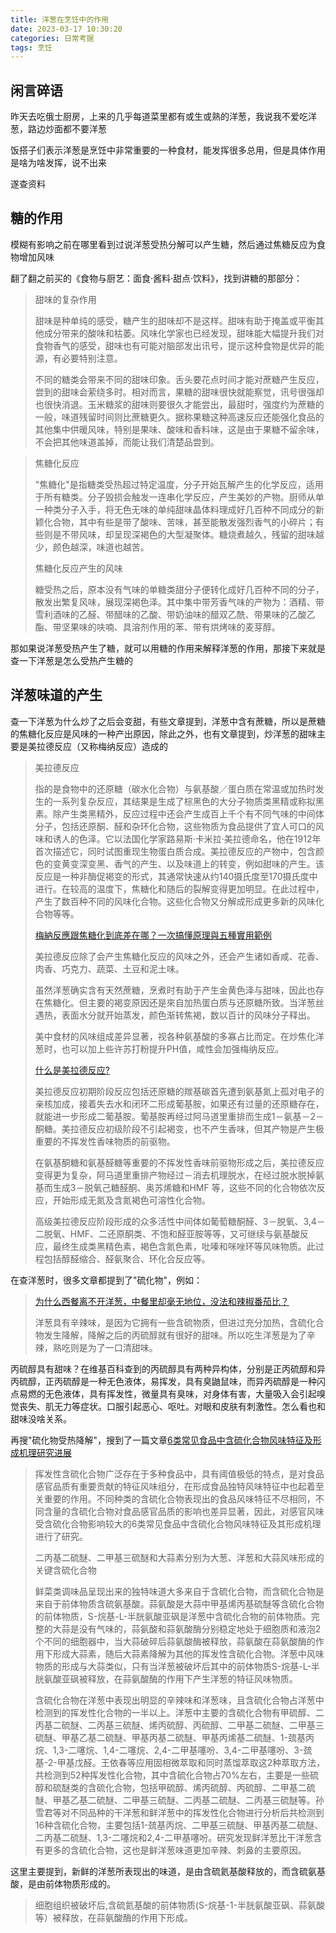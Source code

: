 ```yaml
---
title: 洋葱在烹饪中的作用
date: 2023-03-17 10:30:20
categories: 日常考据
tags: 烹饪
---
```

## 闲言碎语

昨天去吃俄士厨房，上来的几乎每道菜里都有或生或熟的洋葱，我说我不爱吃洋葱，路边炒面都不要洋葱

饭搭子们表示洋葱是烹饪中非常重要的一种食材，能发挥很多总用，但是具体作用是啥为啥发挥，说不出来

遂查资料

## 糖的作用

模糊有影响之前在哪里看到过说洋葱受热分解可以产生糖，然后通过焦糖反应为食物增加风味

翻了翻之前买的《食物与厨艺：面食·酱料·甜点·饮料》，找到讲糖的那部分：

> 甜味的复杂作用
> 
> 甜味是种单纯的感受，糖产生的甜味却不是这样。甜味有助于掩盖或平衡其他成分带来的酸味和枯萎。风味化学家也已经发现，甜味能大幅提升我们对食物香气的感受，甜味也有可能对脑部发出讯号，提示这种食物是优异的能源，有必要特别注意。
> 
> 不同的糖类会带来不同的甜味印象。舌头要花点时间才能对蔗糖产生反应，尝到的甜味会萦绕多时。相对而言，果糖的甜味很快就能察觉，讯号很强却也很快消退。玉米糖浆的甜味则要很久才能尝出，最甜时，强度约为蔗糖的一般，味道残留时间则比蔗糖更久。据称果糖这种高速反应还能强化食品的其他集中供暖风味，特别是果味、酸味和香料味，这是由于果糖不留余味，不会把其他味道盖掉，而能让我们清楚品尝到。

> 焦糖化反应
> 
> "焦糖化"是指糖类受热超过特定温度，分子开始瓦解产生的化学反应，适用于所有糖类。分子毁损会触发一连串化学反应，产生美妙的产物。厨师从单一种类分子入手，将无色无味的单纯甜味晶体料理成好几百种不同成分的新颖化合物，其中有些是带了酸味、苦味，甚至能散发强烈香气的小碎片；有些则是不带风味，却呈现深褐色的大型凝聚体。糖烧煮越久，残留的甜味越少，颜色越深，味道也越苦。
>
> 焦糖化反应产生的风味
> 
> 糖受热之后，原本没有气味的单糖类甜分子便转化成好几百种不同的分子，散发出繁复风味，展现深褐色泽。其中集中带芳香气味的产物为：酒精、带雪利酒味的乙醛、带醋味的乙酸、带奶油味的醋双乙酰、带果味的乙酸乙酯、带坚果味的呋喃、具溶剂作用的苯、带有烘烤味的麦芽醇。

那如果说洋葱受热产生了糖，就可以用糖的作用来解释洋葱的作用，那接下来就是查一下洋葱是怎么受热产生糖的

## 洋葱味道的产生

查一下洋葱为什么炒了之后会变甜，有些文章提到，洋葱中含有蔗糖，所以是蔗糖的焦糖化反应是风味的一种产出原因，除此之外，也有文章提到，炒洋葱的甜味主要是美拉德反应（又称梅纳反应）造成的

> 美拉德反应
> 
> 指的是食物中的还原糖（碳水化合物）与氨基酸／蛋白质在常温或加热时发生的一系列复杂反应，其结果是生成了棕黑色的大分子物质类黑精或称拟黑素。除产生类黑精外，反应过程中还会产生成百上千个有不同气味的中间体分子，包括还原酮、醛和杂环化合物，这些物质为食品提供了宜人可口的风味和诱人的色泽。它以法国化学家路易斯·卡米拉·美拉德命名，他在1912年首次描述它，同时试图重现生物蛋白质合成。美拉德反应的产物中，包含颜色的变黄变深变黑、香气的产生、以及味道上的转变，例如甜味的产生。该反应是一种非酶促褐变的形式，其通常快速从约140摄氏度至170摄氏度中进行。在较高的温度下，焦糖化和随后的裂解变得更加明显。在此过程中，产生了数百种不同的风味化合物。这些化合物又分解成形成更多新的风味化合物等等。
>
> [梅納反應跟焦糖化到底差在哪？一次搞懂原理與五種實用範例](https://nommagazine.com/)
> 
> 美拉德反应除了会产生焦糖化反应的风味之外，还会产生诸如香咸、花香、肉香、巧克力、蔬菜、土豆和泥土味。
> 
> 虽然洋葱确实含有天然蔗糖，烹煮时有助于产生金黄色泽与甜味，因此也存在焦糖化。但主要的褐变原因还是來自加热蛋白质与还原糖所致。当洋葱丝遇热，表面水分就开始蒸发，颜色渐转焦褐，数以百计的风味分子释出。
> 
> 美中食材的风味组成差异显著，视各种氨基酸的多寡占比而定。在炒焦化洋葱时，也可以加上些许苏打粉提升PH值，咸性会加强梅纳反应。
>
> [什么是美拉德反应?](https://www.zhihu.com/question/296534172)
> 
> 美拉德反应初期阶段反应包括还原糖的羰基碳首先遭到氨基氮上孤对电子的亲核加成，接着失去水和闭环二形成葡基胺，如果还有过量的还原糖存在，就能进一步形成二葡基胺。葡基胺再经过阿马道里重排而生成1－氨基－2－酮糖。美拉德反应初级阶段不引起褐变，也不产生香味，但其产物是产生极重要的不挥发性香味物质的前驱物。
>
> 在氨基酮糖和氨基醛糖等重要的不挥发性香味前驱物形成之后，美拉德反应变得更为复杂，阿马道里重排产物经过－消去机理脱水，在经过脱水脱掉氨基而生成3－脱氧己糖醛酮、奥苏烯糖和HMF 等，这些不同的化合物依次反应，开始形成无氮及含氮褐色可溶性化合物。
> 
> 高级美拉德反应阶段形成的众多活性中间体如葡萄糖酮醛、3－脱氧、3,4－二脱氧、HMF、二还原酮类、不饱和醛亚胺等等，又可继续与氨基酸反应，最终生成类黑精色素，褐色含氮色素，吡嗪和咪唑环等风味物质。此过程包括醇醛缩合、醛氨聚合、环化合反应等。

在查洋葱时，很多文章都提到了"硫化物"，例如：

> [为什么西餐离不开洋葱，中餐里却毫无地位，没法和辣椒番茄比？](https://zhuanlan.zhihu.com/p/148593164)
> 
> 洋葱具有辛辣味，是因为它拥有一些含硫物质，但进过充分加热，含硫化合物发生降解，降解之后的丙硫醇就有很好的甜味。所以吃生洋葱是为了辛辣，熟吃则是为了一口清甜味。

丙硫醇具有甜味？在维基百科查到的丙硫醇具有两种异构体，分别是正丙硫醇和异丙硫醇，正丙硫醇是一种无色液体，易挥发，具有臭鼬鼠味，而异丙硫醇是一种闪点易燃的无色液体，具有挥发性，微量具有臭味，对身体有害，大量吸入会引起嗅觉丧失、肌无力等症状。口服引起恶心、呕吐。对眼和皮肤有刺激性。怎么看也和甜味没啥关系。

再搜"硫化物受热降解"，搜到了一篇文章[6类常见食品中含硫化合物风味特征及形成机理研究进展](http://www.btbuspxb.com/html/spkxjsxb/2022/6/20220602.html)

> 挥发性含硫化合物广泛存在于多种食品中，具有阈值极低的特点，是对食品感官品质有重要贡献的特征风味组分，在形成食品独特风味特征中也起着至关重要的作用。不同种类的含硫化合物表现出的食品风味特征不尽相同，不同含量的含硫化合物对食品感官品质的影响也差异显著，因此，对感官风味受含硫化合物影响较大的6类常见食品中含硫化合物风味特征及其形成机理进行了研究。
> 
> 二丙基二硫醚、二甲基三硫醚和大蒜素分别为大葱、洋葱和大蒜风味形成的关键含硫化合物
> 
> 鲜菜类调味品呈现出来的独特味道大多来自于含硫化合物，而含硫化合物是来自于前体物质含硫氨基酸。蒜氨酸是大蒜中甲基烯丙基硫醚等含硫化合物的前体物质，S-烷基-L-半胱氨酸亚砜是洋葱中含硫化合物的前体物质。完整的大蒜是没有气味的，蒜氨酸和蒜氨酸酶分别稳定地处于细胞质和液泡2个不同的细胞器中，当大蒜破碎后蒜氨酸酶被释放，蒜氨酸在蒜氨酸酶的作用下形成大蒜素，随后大蒜素降解为其他的挥发性含硫化合物。洋葱中风味物质的形成与大蒜类似，只有当洋葱被破坏后其中的前体物质S-烷基-L-半胱氨酸亚砜被释放，在蒜氨酸酶的作用下产生洋葱的特征风味物质。
> 
> 含硫化合物在洋葱中表现出明显的辛辣味和洋葱味，且含硫化合物占洋葱中检测到的挥发性化合物的一半以上。洋葱中主要的含硫化合物有甲硫醇、二丙基二硫醚、二丙基三硫醚、烯丙硫醇、丙硫醇、二甲基二硫醚、二甲基三硫醚、甲基乙基二硫醚、甲基丙基二硫醚、甲基丙烯基二硫醚、1-巯基丙烷、1,3-二噻烷、1,4-二噻烷、2,4-二甲基噻吩、3,4-二甲基噻吩、3-巯基-2-甲基戊醛。王依春等应用固相微萃取和同时蒸馏萃取这2种萃取方法，共检测到52种挥发性化合物，其中含硫化合物占70%左右，主要是一些硫醇和硫醚类的含硫化合物，包括甲硫醇、烯丙硫醇、丙硫醇、二甲基二硫醚、甲基乙基二硫醚、二甲基三硫醚、二丙基二硫醚、二丙基三硫醚等。孙雪君等对不同品种的干洋葱和鲜洋葱中的挥发性化合物进行分析后共检测到16种含硫化合物，主要包括1-巯基丙烷、二甲基三硫醚、甲基丙基二硫醚、二丙基二硫醚、1,3-二噻烷和2,4-二甲基噻吩。研究发现鲜洋葱比干洋葱含有更多的含硫化合物，这也是鲜洋葱味道更加辛辣、刺鼻的主要原因。

这里主要提到，新鲜的洋葱所表现出的味道，是由含硫氦基酸释放的，而含硫氨基酸，是由前体物质形成的。

> 细胞组织被破坏后,含硫氦基酸的前体物质(S-烷基-1-半胱氨酸亚砜、蒜氨酸等）被释放，在蒜氨酸酶的作用下形成。
